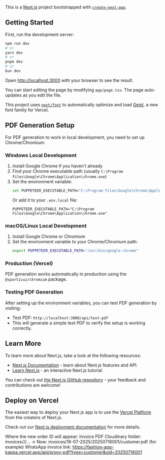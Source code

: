 This is a [Next.js](https://nextjs.org) project bootstrapped with [`create-next-app`](https://nextjs.org/docs/app/api-reference/cli/create-next-app).

## Getting Started

First, run the development server:

```bash
npm run dev
# or
yarn dev
# or
pnpm dev
# or
bun dev
```

Open [http://localhost:3000](http://localhost:3000) with your browser to see the result.

You can start editing the page by modifying `app/page.tsx`. The page auto-updates as you edit the file.

This project uses [`next/font`](https://nextjs.org/docs/app/building-your-application/optimizing/fonts) to automatically optimize and load [Geist](https://vercel.com/font), a new font family for Vercel.

## PDF Generation Setup

For PDF generation to work in local development, you need to set up Chrome/Chromium:

### Windows Local Development
1. Install Google Chrome if you haven't already
2. Find your Chrome executable path (usually `C:\Program Files\Google\Chrome\Application\chrome.exe`)
3. Set the environment variable:
   ```bash
   set PUPPETEER_EXECUTABLE_PATH="C:\Program Files\Google\Chrome\Application\chrome.exe"
   ```
   Or add it to your `.env.local` file:
   ```
   PUPPETEER_EXECUTABLE_PATH="C:\Program Files\Google\Chrome\Application\chrome.exe"
   ```

### macOS/Linux Local Development
1. Install Google Chrome or Chromium
2. Set the environment variable to your Chrome/Chromium path:
   ```bash
   export PUPPETEER_EXECUTABLE_PATH="/usr/bin/google-chrome"
   ```

### Production (Vercel)
PDF generation works automatically in production using the `@sparticuz/chromium` package.

### Testing PDF Generation
After setting up the environment variables, you can test PDF generation by visiting:
- Test PDF: `http://localhost:3000/api/test-pdf`
- This will generate a simple test PDF to verify the setup is working correctly.

## Learn More

To learn more about Next.js, take a look at the following resources:

- [Next.js Documentation](https://nextjs.org/docs) - learn about Next.js features and API.
- [Learn Next.js](https://nextjs.org/learn) - an interactive Next.js tutorial.

You can check out [the Next.js GitHub repository](https://github.com/vercel/next.js) - your feedback and contributions are welcome!

## Deploy on Vercel

The easiest way to deploy your Next.js app is to use the [Vercel Platform](https://vercel.com/new?utm_medium=default-template&filter=next.js&utm_source=create-next-app&utm_campaign=create-next-app-readme) from the creators of Next.js.

Check out our [Next.js deployment documentation](https://nextjs.org/docs/app/building-your-application/deploying) for more details.


Where the new order ID will appear:
Invoice PDF Cloudinary folder:
invoices/<dateFolder>/<orderId>/...
→ Now: invoices/16-07-2025/20250716001/customer.pdf (for example)
WhatsApp invoice link:
https://fashion-app-kappa.vercel.app/api/proxy-pdf?type=customer&oid=20250716001